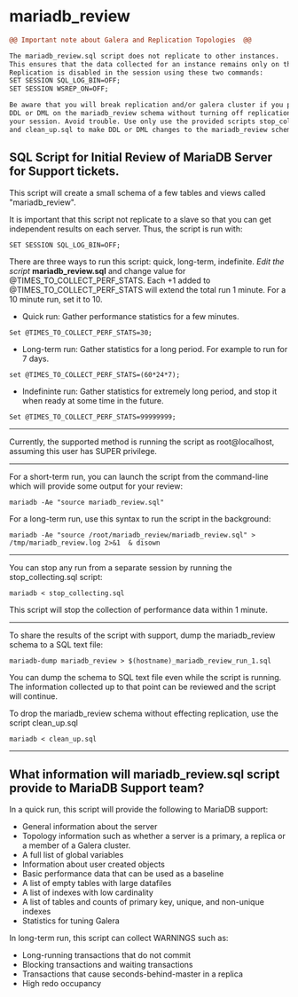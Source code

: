 # mariadb_review

```diff
@@ Important note about Galera and Replication Topologies  @@

The mariadb_review.sql script does not replicate to other instances. 
This ensures that the data collected for an instance remains only on that instance. 
Replication is disabled in the session using these two commands:
SET SESSION SQL_LOG_BIN=OFF; 
SET SESSION WSREP_ON=OFF;

Be aware that you will break replication and/or galera cluster if you perform 
DDL or DML on the mariadb_review schema without turning off replication in 
your session. Avoid trouble. Use only use the provided scripts stop_collecting.sql 
and clean_up.sql to make DDL or DML changes to the mariadb_review schema.
```

## SQL Script for Initial Review of MariaDB Server for Support tickets.

This script will create a small schema of a few tables and views called "mariadb_review".

It is important that this script not replicate to a slave so that you can get independent results on each server. Thus, the script is run with:
```
SET SESSION SQL_LOG_BIN=OFF;
```

There are three ways to run this script: quick, long-term, indefinite. *Edit the script* **mariadb_review.sql** and change value for @TIMES_TO_COLLECT_PERF_STATS. Each +1 added to @TIMES_TO_COLLECT_PERF_STATS will extend the total run 1 minute. For a 10 minute run, set it to 10.
- Quick run: Gather performance statistics for a few minutes. 
```
Set @TIMES_TO_COLLECT_PERF_STATS=30;
```

- Long-term run: Gather statistics for a long period. For example to run for 7 days. 
```
set @TIMES_TO_COLLECT_PERF_STATS=(60*24*7);
```

- Indefininte run: Gather statistics for extremely long period, and stop it when ready at some time in the future. 
```
Set @TIMES_TO_COLLECT_PERF_STATS=99999999;
```
***
Currently, the supported method is running the script as root@localhost, assuming this user has SUPER privilege.
***
For a short-term run, you can launch the script from the command-line which will provide some output for your review:
```
mariadb -Ae "source mariadb_review.sql"
```

For a long-term run, use this syntax to run the script in the background:
```
mariadb -Ae "source /root/mariadb_review/mariadb_review.sql" > /tmp/mariadb_review.log 2>&1  & disown
```
***
You can stop any run from a separate session by running the stop_collecting.sql script:
```
mariadb < stop_collecting.sql
```
This script will stop the collection of performance data within 1 minute.
***
To share the results of the script with support, dump the mariadb_review schema to a SQL text file:
```
mariadb-dump mariadb_review > $(hostname)_mariadb_review_run_1.sql
```
You can dump the schema to SQL text file even while the script is running. The information collected up to that point can be reviewed and the script will continue.

To drop the mariadb_review schema without effecting replication, use the script clean_up.sql
```
mariadb < clean_up.sql
```
***
## What information will mariadb_review.sql script provide to MariaDB Support team?
In a quick run, this script will provide the following to MariaDB support:
- General information about the server
- Topology information such as whether a server is a primary, a replica or a member of a Galera cluster.
- A full list of global variables
- Information about user created objects
- Basic performance data that can be used as a baseline
- A list of empty tables with large datafiles
- A list of indexes with low cardinality
- A list of tables and counts of primary key, unique, and non-unique indexes
- Statistics for tuning Galera 

In long-term run, this script can collect WARNINGS such as:
- Long-running transactions that do not commit
- Blocking transactions and waiting transactions
- Transactions that cause seconds-behind-master in a replica
- High redo occupancy


